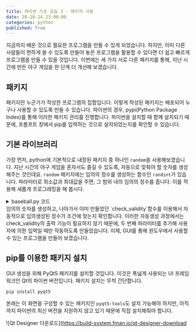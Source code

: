 ```yaml
---
title: 파이썬 기초 강습 3 - 패키지 사용
date: 20-10-24 23:00:00
categories: python
published: True
---
```


지금까지 배운 것으로 필요한 프로그램을 만들 수 있게 되었습니다. 하지만, 이미 다른 사람들이 편하게 쓸 수 있도록 만들어 놓은 프로그램을 활용할 수 있다면 더 쉽고 빠르게 프로그램을 만들 수 있을 것입니다. 이번에는 세 가지 서로 다른 패키지를 통해, 지난 시간에 만든 야구 게임을 한 단계 더 개선해 보겠습니다.

## 패키지
패키지란 누군가가 작성한 프로그램의 집합입니다. 이렇게 작성된 패키지는 배포되어 누구나 사용할 수 있도록 만들 수 있습니다. 파이썬의 경우, pypi(Python Package Index)를 통해 이러한 패키지 관리를 진행합니다. 파이썬을 설치할 때 함께 설치되기 때문에, 프롬프트 창에서 pip를 입력하는 것으로 설치되었는지를 확인할 수 있습니다.

## 기본 라이브러리
가장 먼저, python에 기본적으로 내장된 패키지 중 하나인 `random`을 사용해보겠습니다. 지난 시간의 야구 게임을 혼자서도 즐길 수 있도록, 자동으로 맞춰야 할 숫자를 생성해주는 것인데요. `random` 패키지에는 임의의 정수를 생성하는 함수인 `randint`가 있습니다. 파라미터로 최소값과 최대값을 주면, 그 범위 내의 임의의 정수를 줍니다. 이를 적용해 새롭게 프로그래밍을 해 봅시다.
<details>
  <summary>baseball.py 코드</summary>

~~~python
from random import randint

def check_validity(target_str, init_mode=False):
  if !(target_str.isdigit()):
    if !(init_mode):
      print("입력값이 숫자가 아닙니다")
    return False
  elif len(target_str) != 4:
    if !(init_mode):
      print("입력한 숫자가 네 개가 아닙니다")
    return False
  else:
    for i in range(3):
      for j in range(i+1, 4):
        if (target_str[i] == target_str[j]):
          if !(init_mode):
            print("중복되는 숫자가 있습니다")
          return False

def baseball(goal):
  for inning in range(9):
    ball = 0
    strike = 0
    print("%d회 공격" %(inning+1))
    while True:
      guess = input("입력해주세요 : ")
      if (check_validity):
        break
    for index in range(4):
      letter = guess[index]
        if (letter in answer):
            if (letter == answer[index]):
                strike += 1
            else:
                ball += 1
    if (strike > 3):
        print("You win!")
    else:
        print("%dB%dS" %(ball, strike))

while True:
  while True:
    answer = randint(1000, 9999)
    if check_validity(answer, True):
      break
  if (answer == "끝"):
    break
  print('\n'*40)
  baseball(answer)
~~~
</details>
임의의 숫자를 생성하고, 나아가서 이미 만들었던 `check_validity`함수를 이용해서 자동적으로 임의생성된 정수가 조건에 맞는지 확인합니다. 이러한 자동생성 과정에서는 check_validity의 출력 기능이 필요하지 않기 때문에, 두 번째 파라미터를 추가해 사용자에 의한 입력일 때만 작동하도록 만들었습니다. 이제, GUI를 통해 윈도우에서 사용할 수 있는 프로그램을 만들어 보겠습니다.

## pip를 이용한 패키지 설치
GUI 생성을 위해 PyQt5 패키지를 설치할 것입니다. 이것은 폭넓게 사용되는 UI 프레임워크인 Qt의 파이썬 버전입니다. 패키지 설치는 무척 간단합니다.

`pip install pyqt5`

본래는 이 화면을 구성할 수 있는 패키지인 `pyqt5-tools`도 설치 가능해야 하지만, 아직까지 파이썬의 최신 버전을 지원하지 않고 있기 때문에 직접 설치해줘야 합니다.

![Qt Designer 다운로드](https://build-system.fman.io/qt-designer-download

